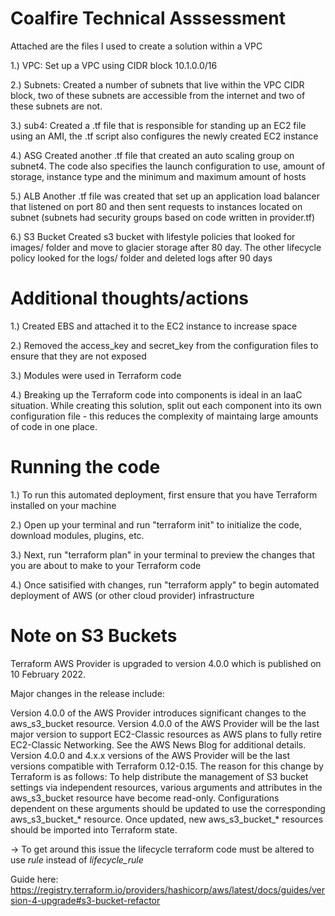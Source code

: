 # Coalfire Technical Asssessment

Attached are the files I used to create a solution within a VPC

1.) VPC:
Set up a VPC using CIDR block 10.1.0.0/16

2.) Subnets:
Created a number of subnets that live within the VPC CIDR block, two of these subnets are accessible from the internet and two of these subnets are not.

3.) sub4:
Created a .tf file that is responsible for standing up an EC2 file using an AMI, the .tf script also configures the newly created EC2 instance

4.) ASG
Created another .tf file that created an auto scaling group on subnet4. The code also specifies the launch configuration to use, amount of storage, instance type and the minimum and maximum amount of hosts

5.) ALB
Another .tf file was created that set up an application load balancer that listened on port 80 and then sent requests to instances located on subnet (subnets had security groups based on code written in provider.tf)

6.) S3 Bucket
Created s3 bucket with lifestyle policies that looked for images/ folder and move to glacier storage after 80 day. The other lifecycle policy looked for the logs/ folder and deleted logs after 90 days

# Additional thoughts/actions

1.) Created EBS and attached it to the EC2 instance to increase space

2.) Removed the access_key and secret_key from the configuration files to ensure that they are not exposed

3.) Modules were used in Terraform code

4.) Breaking up the Terraform code into components is ideal in an IaaC situation. While creating this solution, split out each component into its own configuration file - this reduces the complexity of maintaing large amounts of code in one place.

# Running the code

1.) To run this automated deployment, first ensure that you have Terraform installed on your machine

2.) Open up your terminal and run "terraform init" to initialize the code, download modules, plugins, etc.

3.) Next, run "terraform plan" in your terminal to preview the changes that you are about to make to your Terraform code

4.) Once satisified with changes, run "terraform apply" to begin automated deployment of AWS (or other cloud provider) infrastructure

# Note on S3 Buckets

Terraform AWS Provider is upgraded to version 4.0.0 which is published on 10 February 2022.

Major changes in the release include:

Version 4.0.0 of the AWS Provider introduces significant changes to the aws_s3_bucket resource.
Version 4.0.0 of the AWS Provider will be the last major version to support EC2-Classic resources as AWS plans to fully retire EC2-Classic Networking. See the AWS News Blog for additional details.
Version 4.0.0 and 4.x.x versions of the AWS Provider will be the last versions compatible with Terraform 0.12-0.15.
The reason for this change by Terraform is as follows: To help distribute the management of S3 bucket settings via independent resources, various arguments and attributes in the aws_s3_bucket resource have become read-only. Configurations dependent on these arguments should be updated to use the corresponding aws_s3_bucket_* resource. Once updated, new aws_s3_bucket_* resources should be imported into Terraform state.


-> To get around this issue the lifecycle terraform code must be altered to use _rule_ instead of _lifecycle_rule_


Guide here: https://registry.terraform.io/providers/hashicorp/aws/latest/docs/guides/version-4-upgrade#s3-bucket-refactor
